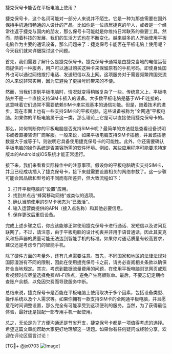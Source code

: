捷克保号卡能否在平板电脑上使用？

捷克保号卡，这个名词可能对一部分人来说并不陌生。它是一种为那些需要在国外保持手机通讯畅通的人设计的产品。比如你是一位旅居捷克的华人，或者是一个经常往返于捷克与国内的朋友，那么保号卡可能就是你维持日常联系的重要工具。然而，随着科技的发展，我们的生活方式也在不断变化。越来越多的人开始使用平板电脑作为主要的通讯设备，那么问题来了：捷克保号卡能否在平板电脑上使用呢？今天我们就来详细探讨这个问题。

首先，我们需要了解什么是捷克保号卡。捷克保号卡通常是由捷克当地的电信运营商提供的一种服务，用户可以通过购买这种卡来保留原有的手机号码，即使身处国外也可以通过网络拨打电话、发送短信以及上网。这项服务对于需要频繁跨国交流的人来说非常实用，因为它避免了更换号码带来的不便。

然而，当我们提到平板电脑时，情况就变得稍微复杂了一些。传统意义上，平板电脑并不是一个直接支持SIM卡插入的设备。大多数平板电脑是基于Wi-Fi连接的，这意味着它们通常不需要依赖SIM卡来实现基本的通信功能。但是，随着技术的进步，现在市面上也有一些支持SIM卡的平板电脑，这些设备被称为“全网通”平板电脑。如果你的平板电脑属于这一类，那么理论上它是可以直接使用捷克保号卡的。

那么，如何判断你的平板电脑是否支持SIM卡呢？最简单的方法就是查看设备说明书或者直接咨询厂商客服。一般来说，如果平板电脑支持SIM卡插槽，并且该插槽数量大于或等于1，则说明它具备使用捷克保号卡的可能性。此外，你还需要确认平板电脑的操作系统是否兼容所需的软件环境。例如，某些应用程序可能要求特定版本的Android或iOS系统才能正常运行。

接下来，我们来看看实际操作中的注意事项。假设你的平板电脑确实支持SIM卡，并且已经成功插入了捷克保号卡，接下来就需要设置相关的网络参数了。这一步骤可能会因品牌和型号的不同而有所差异，但大致流程如下：

1. 打开平板电脑的“设置”应用。
2. 找到并点击“蜂窝移动网络”或类似的选项。
3. 确认当前使用的SIM卡状态为“已激活”。
4. 输入运营商提供的APN（接入点名称）和其他必要信息。
5. 保存更改后重启设备。

完成上述步骤之后，你应该能够正常使用捷克保号卡进行通话、发短信以及访问互联网了。不过，请注意，由于平板电脑的设计初衷并非用于语音通话，因此其麦克风和扬声器的质量可能无法达到智能手机的标准。如果你对通话质量有较高要求，建议还是考虑专门的智能手机。

除了硬件方面的考量外，还有几点需要注意。首先，不同国家和地区的法律法规对国际漫游有不同的限制，因此在使用捷克保号卡之前，请务必查阅相关条款以确保符合当地规定。其次，考虑到数据流量费用的问题，在使用平板电脑浏览网页或观看视频时应尽量选择免费Wi-Fi热点，避免产生高额账单。最后，不要忘记定期检查账户余额，以免因欠费而导致服务中断。

总结来说，捷克保号卡是否能在平板电脑上使用取决于多个因素，包括设备类型、操作系统以及个人需求等。如果你拥有一款支持SIM卡的全网通平板电脑，并且愿意花时间调整设置，那么完全有可能享受到这项便利的服务。当然，为了获得最佳体验，最好还是搭配一部专用手机一起使用。

总之，无论是为了方便沟通还是节省开支，捷克保号卡都是一项值得考虑的选择。希望这篇文章能帮助大家更好地理解这一话题。如果你有任何疑问或经验分享，欢迎在评论区留言讨论！

[TG💪+ @jx0703 ![Image](https://github.com/user-attachments/assets/dbca1d08-cadb-493c-b0ec-ad6f7a83f270)]